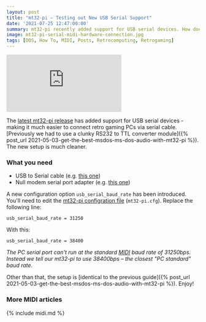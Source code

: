 ```yaml
---
layout: post
title: "mt32-pi – Testing out New USB Serial Support"
date: '2021-07-25 12:47:00:00'
summary: mt32-pi recently added support for USB serial devices. How does it work?
image: mt32-pi-serial-midi-hardware-connection.jpg
tags: [DOS, How To, MIDI, Posts, Retrocomputing, Retrogaming]
---
```


<div class="youtube-container">
<iframe src="https://www.youtube.com/embed/SxMjDsT9rEo?rel=0" 
frameborder="0" allowfullscreen class="youtube-video"></iframe>
</div> 

The <a href="https://github.com/dwhinham/mt32-pi/releases/tag/v0.10.0" target="_blank">latest mt32-pi release</a> has added support for USB serial devices - making it much easier to connect retro gaming PCs via serial cable. [Previously we had to use a clunky RS232 to TTL converter module]({% post_url 2021-05-03-get-the-best-msdos-ms-dos-audio-with-mt32-pi %}). The new setup is much cleaner.

### What you need

* USB to Serial cable (e.g. <a href="https://www.amazon.com/gp/product/B00IDSM6BW" target="_blank">this one</a>)
* Null modem serial port adapter (e.g. <a href="https://www.amazon.com/gp/product/B075XGRLXW" target="_blank">this one</a>)

A new configuration option <code>usb_serial_baud_rate</code> has been introduced. You'll need to edit the <a href="https://github.com/dwhinham/mt32-pi/wiki/Configuration-file" target="_blank">mt32-pi configration file</a> (<code>mt32-pi.cfg</code>). Replace the following line:

````
usb_serial_baud_rate = 31250
```` 

With this:

````
usb_serial_baud_rate = 38400
```` 

<i>The PC serial port can't run at the standard <a href="https://en.wikipedia.org/wiki/MIDI" target="_blank">
MIDI</a> baud rate of 31250bps. Instead we tell our mt32-pi to use 38400bps – the closest "PC standard" baud rate.</i>

Other than that, the setup is [identical to the previous guide]({% post_url 2021-05-03-get-the-best-msdos-ms-dos-audio-with-mt32-pi %}). Enjoy! 


### More MIDI articles

{% include midi.md %}







